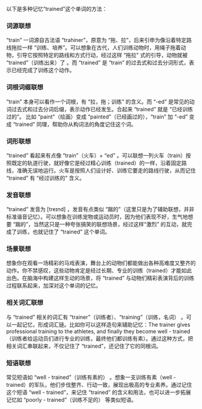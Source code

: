 以下是多种记忆“trained”这个单词的方法：

### 词源联想
“train” 一词源自古法语 “trahiner”，原意为 “拖、拉”，后来引申为像沿着特定路线拖拉一样 “训练、培养”。可以想象在古代，人们训练动物时，用绳子拖着动物，引导它按照特定的路线和方式行动，经过这样 “拖拉” 式的引导，动物就被 “trained”（训练出来）了 。而 “trained” 是 “train” 的过去式和过去分词形式，表示已经完成了训练这个动作。

### 词根词缀联想
“train” 本身可以看作一个词根，有 “拉，拖；训练” 的含义。而 “-ed” 是常见的动词过去式和过去分词后缀，表示动作已经发生。合起来 “trained” 就是 “已经训练过的”。 比如 “paint”（绘画）变成 “painted”（已经画过的），“train” 加 “-ed” 变成 “trained” 同理，帮助你从构词法的角度记住这个词。

### 词形联想
“trained” 看起来有点像 “train”（火车）+ “ed” 。可以联想一列火车（train）按照既定的轨道行驶，就好像它是经过精心训练（trained）的一样，沿着固定路线，准确无误地运行。火车是按照人们设计好、训练它要走的路线行驶，从而记住 “trained” 有 “经过训练的” 含义。

### 发音联想
“trained” 发音为 [treɪnd] ，发音有点类似 “踹的”（这里只是为了辅助联想，并非标准谐音记忆）。可以想象在训练宠物或运动员时，因为他们表现不好，生气地想要 “踹的”，当然这只是一种夸张搞笑的联想场景，经过这样“激烈” 的互动，就完成了训练，也就记住了 “trained” 这个单词。 

### 场景联想
想象你在观看一场精彩的马戏表演，舞台上的动物们都能做出各种高难度又整齐的动作。你不禁感叹，这些动物肯定是经过长期、专业的训练（trained）才能如此出色。在脑海中构建这样生动的场景，将 “trained” 与动物们精彩表演背后的训练过程联系起来，加深对这个单词的记忆。

### 相关词汇联想
与 “trained” 相关的词汇有 “trainer”（训练者）、“training”（训练，名词） 。可以一起记忆，形成词汇链。比如你可以这样造句来辅助记忆：The trainer gives professional training to the athletes, and finally they become well - trained（训练者给运动员们进行专业的训练，最终他们都训练有素）。通过这种方式，把相关词汇串联起来，不仅记住了 “trained”，还记住了它的同根词。

### 短语联想
常见短语如 “well - trained”（训练有素的） 。想象一支训练有素（well - trained）的军队，他们步伐整齐、行动一致，展现出极高的专业素养。通过记住这个短语 “well - trained”，来记住 “trained” 的含义和用法，也可以进一步拓展记忆如 “poorly - trained”（训练不足的） 等类似短语。 